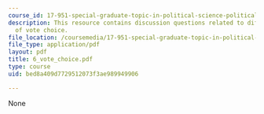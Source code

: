 ```yaml
---
course_id: 17-951-special-graduate-topic-in-political-science-political-behavior-fall-2005
description: This resource contains discussion questions related to different models
  of vote choice.
file_location: /coursemedia/17-951-special-graduate-topic-in-political-science-political-behavior-fall-2005/bed8a409d7729512073f3ae989949906_6_vote_choice.pdf
file_type: application/pdf
layout: pdf
title: 6_vote_choice.pdf
type: course
uid: bed8a409d7729512073f3ae989949906

---
```

None